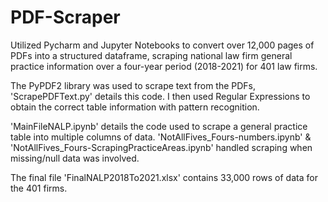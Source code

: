 # PDF-Scraper
Utilized Pycharm and Jupyter Notebooks to convert over 12,000 pages of PDFs into a structured dataframe, scraping national law firm general practice information over a four-year period (2018-2021) for 401 law firms. 

The PyPDF2 library was used to scrape text from the PDFs, 'ScrapePDFText.py' details this code. I then used Regular Expressions to obtain the correct table information with pattern recognition.

'MainFileNALP.ipynb' details the code used to scrape a general practice table into multiple columns of data. 'NotAllFives_Fours-numbers.ipynb' & 'NotAllFives_Fours-ScrapingPracticeAreas.ipynb' handled scraping when missing/null data was involved.

The final file 'FinalNALP2018To2021.xlsx' contains 33,000 rows of data for the 401 firms.
